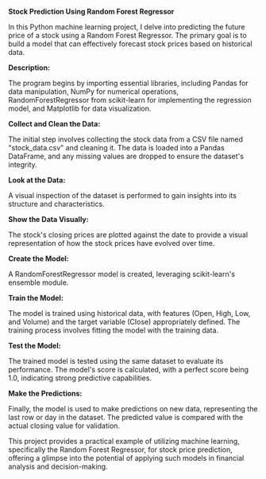 **Stock Prediction Using Random Forest Regressor**

In this Python machine learning project, I delve into predicting the future price of a stock using a Random Forest Regressor. The primary goal is to build a model that can effectively forecast stock prices based on historical data.

**Description:**

The program begins by importing essential libraries, including Pandas for data manipulation, NumPy for numerical operations, RandomForestRegressor from scikit-learn for implementing the regression model, and Matplotlib for data visualization.

**Collect and Clean the Data:**

The initial step involves collecting the stock data from a CSV file named "stock_data.csv" and cleaning it. The data is loaded into a Pandas DataFrame, and any missing values are dropped to ensure the dataset's integrity.

**Look at the Data:**

A visual inspection of the dataset is performed to gain insights into its structure and characteristics.

**Show the Data Visually:**

The stock's closing prices are plotted against the date to provide a visual representation of how the stock prices have evolved over time.

**Create the Model:**

A RandomForestRegressor model is created, leveraging scikit-learn's ensemble module.

**Train the Model:**

The model is trained using historical data, with features (Open, High, Low, and Volume) and the target variable (Close) appropriately defined. The training process involves fitting the model with the training data.

**Test the Model:**

The trained model is tested using the same dataset to evaluate its performance. The model's score is calculated, with a perfect score being 1.0, indicating strong predictive capabilities.

**Make the Predictions:**

Finally, the model is used to make predictions on new data, representing the last row or day in the dataset. The predicted value is compared with the actual closing value for validation.

This project provides a practical example of utilizing machine learning, specifically the Random Forest Regressor, for stock price prediction, offering a glimpse into the potential of applying such models in financial analysis and decision-making.
